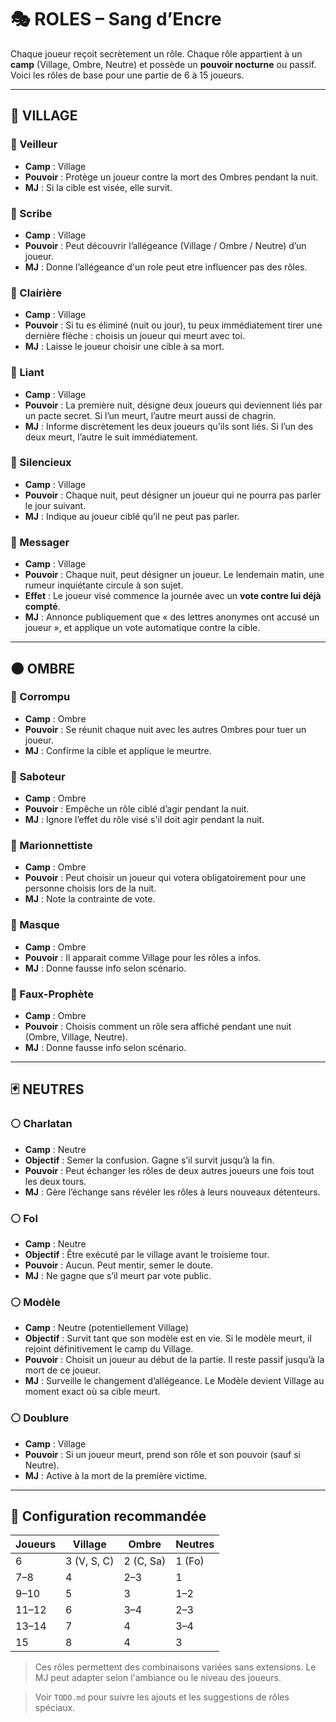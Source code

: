 # 🎭 ROLES – Sang d’Encre

Chaque joueur reçoit secrètement un rôle. Chaque rôle appartient à un **camp** (Village, Ombre, Neutre) et possède un **pouvoir nocturne** ou passif. Voici les rôles de base pour une partie de 6 à 15 joueurs.

---

## 🏡 VILLAGE

### 🔹 Veilleur

* **Camp** : Village
* **Pouvoir** : Protège un joueur contre la mort des Ombres pendant la nuit.
* **MJ** : Si la cible est visée, elle survit.

### 🔹 Scribe

* **Camp** : Village
* **Pouvoir** : Peut découvrir l’allégeance (Village / Ombre / Neutre) d’un joueur.
* **MJ** : Donne l’allégeance d'un role peut etre influencer pas des rôles.

### 🔹 Clairière

* **Camp** : Village
* **Pouvoir** : Si tu es éliminé (nuit ou jour), tu peux immédiatement tirer une dernière flèche : choisis un joueur qui meurt avec toi.
* **MJ** : Laisse le joueur choisir une cible à sa mort.

### 🔹 Liant

* **Camp** : Village
* **Pouvoir** : La première nuit, désigne deux joueurs qui deviennent liés par un pacte secret. Si l’un meurt, l’autre meurt aussi de chagrin.
* **MJ** : Informe discrètement les deux joueurs qu’ils sont liés. Si l’un des deux meurt, l’autre le suit immédiatement.

### 🔹 Silencieux

* **Camp** : Village
* **Pouvoir** : Chaque nuit, peut désigner un joueur qui ne pourra pas parler le jour suivant.
* **MJ** : Indique au joueur ciblé qu’il ne peut pas parler.

### 🔹 Messager

* **Camp** : Village
* **Pouvoir** : Chaque nuit, peut désigner un joueur. Le lendemain matin, une rumeur inquiétante circule à son sujet.
* **Effet** : Le joueur visé commence la journée avec un **vote contre lui déjà compté**.
* **MJ** : Annonce publiquement que « des lettres anonymes ont accusé un joueur », et applique un vote automatique contre la cible.

---

## 🌑 OMBRE

### 🔸 Corrompu

* **Camp** : Ombre
* **Pouvoir** : Se réunit chaque nuit avec les autres Ombres pour tuer un joueur.
* **MJ** : Confirme la cible et applique le meurtre.

### 🔸 Saboteur

* **Camp** : Ombre
* **Pouvoir** : Empêche un rôle ciblé d’agir pendant la nuit.
* **MJ** : Ignore l’effet du rôle visé s'il doit agir pendant la nuit.

### 🔸 Marionnettiste

* **Camp** : Ombre
* **Pouvoir** : Peut choisir un joueur qui votera obligatoirement pour une personne choisis lors de la nuit.
* **MJ** : Note la contrainte de vote.

### 🔸 Masque

* **Camp** : Ombre
* **Pouvoir** : Il apparait comme Village pour les rôles a infos.
* **MJ** : Donne fausse info selon scénario.

### 🔸 Faux-Prophète

* **Camp** : Ombre
* **Pouvoir** : Choisis comment un rôle sera affiché pendant une nuit (Ombre, Village, Neutre).
* **MJ** : Donne fausse info selon scénario.

---

## 🃏 NEUTRES

### ⚪ Charlatan

* **Camp** : Neutre
* **Objectif** : Semer la confusion. Gagne s’il survit jusqu’à la fin.
* **Pouvoir** : Peut échanger les rôles de deux autres joueurs une fois tout les deux tours.
* **MJ** : Gère l’échange sans révéler les rôles à leurs nouveaux détenteurs.

### ⚪ Fol

* **Camp** : Neutre
* **Objectif** : Être exécuté par le village avant le troisieme tour.
* **Pouvoir** : Aucun. Peut mentir, semer le doute.
* **MJ** : Ne gagne que s’il meurt par vote public.

### ⚪ Modèle

* **Camp** : Neutre (potentiellement Village)
* **Objectif** : Survit tant que son modèle est en vie. Si le modèle meurt, il rejoint définitivement le camp du Village.
* **Pouvoir** : Choisit un joueur au début de la partie. Il reste passif jusqu’à la mort de ce joueur.
* **MJ** : Surveille le changement d’allégeance. Le Modèle devient Village au moment exact où sa cible meurt.

### ⚪ Doublure

* **Camp** : Village
* **Pouvoir** : Si un joueur meurt, prend son rôle et son pouvoir (sauf si Neutre).
* **MJ** : Active à la mort de la première victime.

---

## 🔢 Configuration recommandée

| Joueurs | Village     | Ombre     | Neutres |
| ------- | ----------- | --------- | ------- |
| 6       | 3 (V, S, C) | 2 (C, Sa) | 1 (Fo)  |
| 7–8     | 4           | 2–3       | 1       |
| 9–10    | 5           | 3         | 1–2     |
| 11–12   | 6           | 3–4       | 2–3     |
| 13–14   | 7           | 4         | 3–4     |
| 15      | 8           | 4         | 3       |

> Ces rôles permettent des combinaisons variées sans extensions. Le MJ peut adapter selon l'ambiance ou le niveau des joueurs.

> Voir `TODO.md` pour suivre les ajouts et les suggestions de rôles spéciaux.
